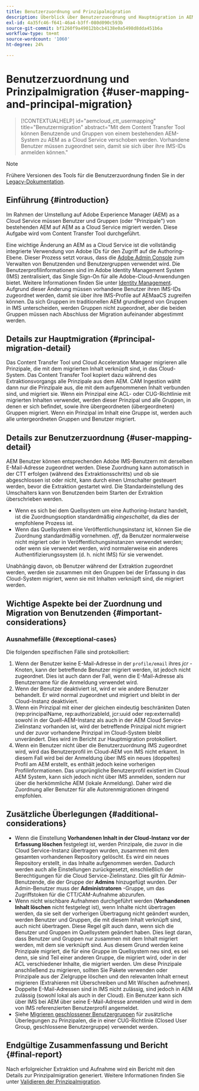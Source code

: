 ```yaml
---
title: Benutzerzuordnung und Prinzipalmigration
description: Überblick über Benutzerzuordnung und Hauptmigration in AEM as a Cloud Service.
exl-id: 4a35fc46-f641-46a4-b3ff-080d090c593b
source-git-commit: bf1260f9a49012bbcb4138e0a5498d8dda451b6a
workflow-type: tm+mt
source-wordcount: '1060'
ht-degree: 24%

---
```


# Benutzerzuordnung und Prinzipalmigration {#user-mapping-and-principal-migration}

>[!CONTEXTUALHELP]
>id="aemcloud_ctt_usermapping"
>title="Benutzermigration"
>abstract="Mit dem Content Transfer Tool können Benutzende und Gruppen von einem bestehenden AEM-System zu AEM as a Cloud Service verschoben werden. Vorhandene Benutzer müssen zugeordnet sein, damit sie sich über ihre IMS-IDs anmelden können."

>[!NOTE]
>Frühere Versionen des Tools für die Benutzerzuordnung finden Sie in der [Legacy-Dokumentation](/help/journey-migration/content-transfer-tool/user-mapping-tool-legacy/considerations-user-mapping-tool-legacy.md).

## Einführung {#introduction}

Im Rahmen der Umstellung auf Adobe Experience Manager (AEM) as a Cloud Service müssen Benutzer und Gruppen (oder &quot;Prinzipale&quot;) von bestehenden AEM auf AEM as a Cloud Service migriert werden. Diese Aufgabe wird vom Content Transfer Tool durchgeführt.

Eine wichtige Änderung an AEM as a Cloud Service ist die vollständig integrierte Verwendung von Adobe IDs für den Zugriff auf die Authoring-Ebene. Dieser Prozess setzt voraus, dass die [Adobe Admin Console](https://helpx.adobe.com/de/enterprise/using/admin-console.html) zum Verwalten von Benutzenden und Benutzergruppen verwendet wird. Die Benutzerprofilinformationen sind im Adobe Identity Management System (IMS) zentralisiert, das Single Sign-On für alle Adobe-Cloud-Anwendungen bietet. Weitere Informationen finden Sie unter [Identity Management](https://experienceleague.adobe.com/docs/experience-manager-cloud-service/content/overview/what-is-new-and-different.html?lang=de#identity-management). Aufgrund dieser Änderung müssen vorhandene Benutzer ihren IMS-IDs zugeordnet werden, damit sie über ihre IMS-Profile auf AEMaaCS zugreifen können. Da sich Gruppen im traditionellen AEM grundlegend von Gruppen in IMS unterscheiden, werden Gruppen nicht zugeordnet, aber die beiden Gruppen müssen nach Abschluss der Migration aufeinander abgestimmt werden.

## Details zur Hauptmigration {#principal-migration-detail}

Das Content Transfer Tool und Cloud Acceleration Manager migrieren alle Prinzipale, die mit dem migrierten Inhalt verknüpft sind, in das Cloud-System. Das Content Transfer Tool kopiert dazu während des Extraktionsvorgangs alle Prinzipale aus dem AEM. CAM Ingestion wählt dann nur die Prinzipale aus, die mit dem aufgenommenen Inhalt verbunden sind, und migriert sie. Wenn ein Prinzipal eine ACL- oder CUG-Richtlinie mit migrierten Inhalten verwendet, werden dieser Prinzipal und alle Gruppen, in denen er sich befindet, sowie ihre übergeordneten (übergeordneten) Gruppen migriert. Wenn ein Prinzipal im Inhalt eine Gruppe ist, werden auch alle untergeordneten Gruppen und Benutzer migriert.

## Details zur Benutzerzuordnung {#user-mapping-detail}

AEM Benutzer können entsprechenden Adobe IMS-Benutzern mit derselben E-Mail-Adresse zugeordnet werden. Diese Zuordnung kann automatisch in der CTT erfolgen (während des Extraktionsschritts) und ob sie abgeschlossen ist oder nicht, kann durch einen Umschalter gesteuert werden, bevor die Extraktion gestartet wird. Die Standardeinstellung des Umschalters kann von Benutzenden beim Starten der Extraktion überschrieben werden.

* Wenn es sich bei dem Quellsystem um eine Authoring-Instanz handelt, ist die Zuordnungsoption standardmäßig _eingeschaltet_, da dies der empfohlene Prozess ist.
* Wenn das Quellsystem eine Veröffentlichungsinstanz ist, können Sie die Zuordnung standardmäßig vornehmen. _off_, da Benutzer normalerweise nicht migriert oder in Veröffentlichungsinstanzen verwendet werden; oder wenn sie verwendet werden, wird normalerweise ein anderes Authentifizierungssystem (d. h. nicht IMS) für sie verwendet.

Unabhängig davon, ob Benutzer während der Extraktion zugeordnet werden, werden sie zusammen mit den Gruppen bei der Erfassung in das Cloud-System migriert, wenn sie mit Inhalten verknüpft sind, die migriert werden.

## Wichtige Aspekte bei der Zuordnung und Migration von Benutzenden {#important-considerations}

### Ausnahmefälle {#exceptional-cases}

Die folgenden spezifischen Fälle sind protokolliert:

1. Wenn der Benutzer keine E-Mail-Adresse in der `profile/email` ihres *jcr* -Knoten, kann der betreffende Benutzer migriert werden, ist jedoch nicht zugeordnet. Dies ist auch dann der Fall, wenn die E-Mail-Adresse als Benutzername für die Anmeldung verwendet wird.
2. Wenn der Benutzer deaktiviert ist, wird er wie andere Benutzer behandelt. Er wird normal zugeordnet und migriert und bleibt in der Cloud-Instanz deaktiviert.
3. Wenn ein Prinzipal mit einer der gleichen eindeutig beschränkten Daten (rep:principalName, rep:authorizableId, jcr:uuid oder rep:externalId) sowohl in der Quell-AEM-Instanz als auch in der AEM Cloud Service-Zielinstanz vorhanden ist, wird der betreffende Prinzipal nicht migriert und der zuvor vorhandene Prinzipal im Cloud-System bleibt unverändert. Dies wird im Bericht zur Hauptmigration protokolliert.
4. Wenn ein Benutzer nicht über die Benutzerzuordnung IMS zugeordnet wird, wird das Benutzerprofil im Cloud-AEM von IMS nicht erkannt. In diesem Fall wird bei der Anmeldung über IMS ein neues (doppeltes) Profil am AEM erstellt, es enthält jedoch keine vorherigen Profilinformationen. Das ursprüngliche Benutzerprofil existiert im Cloud AEM System, kann sich jedoch nicht über IMS anmelden, sondern nur über die herkömmliche AEM (lokale Anmeldung). Daher wird die Zuordnung aller Benutzer für alle Autorenmigrationen dringend empfohlen.

## Zusätzliche Überlegungen {#additional-considerations}

* Wenn die Einstellung **Vorhandenen Inhalt in der Cloud-Instanz vor der Erfassung löschen** festgelegt ist, werden Prinzipale, die zuvor in die Cloud Service-Instanz übertragen wurden, zusammen mit dem gesamten vorhandenen Repository gelöscht. Es wird ein neues Repository erstellt, in das Inhalte aufgenommen werden. Dadurch werden auch alle Einstellungen zurückgesetzt, einschließlich der Berechtigungen für die Cloud Service-Zielinstanz. Dies gilt für Admin-Benutzende, die der Gruppe der **Admins** hinzugefügt wurden. Der Admin-Benutzer muss der **Administratoren** -Gruppe, um das Zugriffstoken für die CTT/CAM-Aufnahme abzurufen.
* Wenn nicht wischbare Aufnahmen durchgeführt werden (**Vorhandenen Inhalt löschen** nicht festgelegt ist), wenn Inhalte nicht übertragen werden, da sie seit der vorherigen Übertragung nicht geändert wurden, werden Benutzer und Gruppen, die mit diesem Inhalt verknüpft sind, auch nicht übertragen. Diese Regel gilt auch dann, wenn sich die Benutzer und Gruppen im Quellsystem geändert haben. Dies liegt daran, dass Benutzer und Gruppen nur zusammen mit dem Inhalt migriert werden, mit dem sie verknüpft sind. Aus diesem Grund werden keine Prinzipale migriert, die für eine Gruppe im Quellsystem neu sind, es sei denn, sie sind Teil einer anderen Gruppe, die migriert wird, oder in der ACL verschiedener Inhalte, die migriert werden. Um diese Prinzipale anschließend zu migrieren, sollten Sie Pakete verwenden oder Prinzipale aus der Zielgruppe löschen und den relevanten Inhalt erneut migrieren (Extrahieren mit Überschreiben und Mit Wischen aufnehmen).
* Doppelte E-Mail-Adressen sind in IMS nicht zulässig, sind jedoch in AEM zulässig (sowohl lokal als auch in der Cloud). Ein Benutzer kann sich über IMS bei AEM über seine E-Mail-Adresse anmelden und wird in dem von IMS referenzierten Benutzerprofil angemeldet.
* Siehe [Migrieren geschlossener Benutzergruppen](/help/journey-migration/content-transfer-tool/using-content-transfer-tool/closed-user-groups-migration.md) für zusätzliche Überlegungen zu Prinzipalen, die in einer CUG-Richtlinie (Closed User Group, geschlossene Benutzergruppe) verwendet werden.

## Endgültige Zusammenfassung und Bericht {#final-report}

Nach erfolgreicher Extraktion und Aufnahme wird ein Bericht mit den Details zur Prinzipalmigration generiert. Weitere Informationen finden Sie unter [Validieren der Prinzipalmigration](/help/journey-migration/content-transfer-tool/using-content-transfer-tool/validating-content-transfers.md#how-to-validate-principal-migration).
